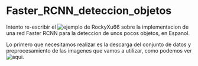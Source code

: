 # Faster_RCNN_deteccion_objetos
Intento re-escribir el ![ejemplo de RockyXu66](https://github.com/RockyXu66/Faster_RCNN_for_Open_Images_Dataset_Keras) sobre la implementacion de una red Faster RCNN para la deteccion de unos pocos objetos, en Espanol.

Lo primero que necesitamos realizar es la descarga del conjunto de datos y preprocesamiento de las imagenes que vamos a utilizar, como podemos ver ![aqui](/DataPreprocessing.ipynb).
